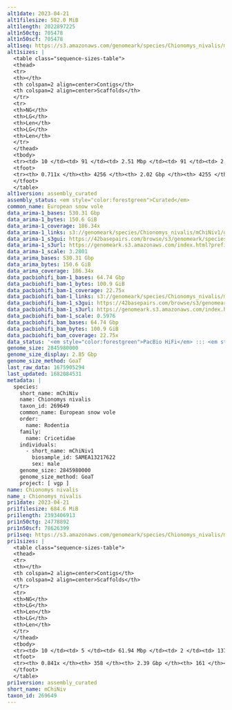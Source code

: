 ```yaml
---
alt1date: 2023-04-21
alt1filesize: 582.0 MiB
alt1length: 2022897225
alt1n50ctg: 705478
alt1n50scf: 705478
alt1seq: https://s3.amazonaws.com/genomeark/species/Chionomys_nivalis/mChiNiv1/assembly_curated/mChiNiv1.alt.cur.20230421.fasta.gz
alt1sizes: |
  <table class="sequence-sizes-table">
  <thead>
  <tr>
  <th></th>
  <th colspan=2 align=center>Contigs</th>
  <th colspan=2 align=center>Scaffolds</th>
  </tr>
  <tr>
  <th>NG</th>
  <th>LG</th>
  <th>Len</th>
  <th>LG</th>
  <th>Len</th>
  </tr>
  </thead>
  <tbody>
  <tr><td> 10 </td><td> 91 </td><td> 2.51 Mbp </td><td> 91 </td><td> 2.51 Mbp </td></tr>  <tr><td> 20 </td><td> 225 </td><td> 1.86 Mbp </td><td> 225 </td><td> 1.86 Mbp </td></tr>  <tr><td> 30 </td><td> 408 </td><td> 1.34 Mbp </td><td> 408 </td><td> 1.34 Mbp </td></tr>  <tr><td> 40 </td><td> 654 </td><td> 1.00 Mbp </td><td> 654 </td><td> 1.00 Mbp </td></tr>  <tr style="background-color:#cccccc;"><td> 50 </td><td> 991 </td><td> 0.71 Mbp </td><td> 991 </td><td> 0.71 Mbp </td></tr>  <tr><td> 60 </td><td> 1504 </td><td> 429.15 Kbp </td><td> 1504 </td><td> 429.15 Kbp </td></tr>  <tr><td> 70 </td><td> 3148 </td><td> 40.81 Kbp </td><td> 3147 </td><td> 40.81 Kbp </td></tr>  <tr><td> 80 </td><td> 0 </td><td>  </td><td> 0 </td><td>  </td></tr>  <tr><td> 90 </td><td> 0 </td><td>  </td><td> 0 </td><td>  </td></tr>  <tr><td> 100 </td><td> 0 </td><td>  </td><td> 0 </td><td>  </td></tr>  </tbody>
  <tfoot>
  <tr><th> 0.711x </th><th> 4256 </th><th> 2.02 Gbp </th><th> 4255 </th><th> 2.02 Gbp </th></tr>
  </tfoot>
  </table>
alt1version: assembly_curated
assembly_status: <em style="color:forestgreen">Curated</em>
common_name: European snow vole
data_arima-1_bases: 530.31 Gbp
data_arima-1_bytes: 150.6 GiB
data_arima-1_coverage: 186.34x
data_arima-1_links: s3://genomeark/species/Chionomys_nivalis/mChiNiv1/genomic_data/arima/<br>
data_arima-1_s3gui: https://42basepairs.com/browse/s3/genomeark/species/Chionomys_nivalis/mChiNiv1/genomic_data/arima/
data_arima-1_s3url: https://genomeark.s3.amazonaws.com/index.html?prefix=species/Chionomys_nivalis/mChiNiv1/genomic_data/arima/
data_arima-1_scale: 3.2801
data_arima_bases: 530.31 Gbp
data_arima_bytes: 150.6 GiB
data_arima_coverage: 186.34x
data_pacbiohifi_bam-1_bases: 64.74 Gbp
data_pacbiohifi_bam-1_bytes: 100.9 GiB
data_pacbiohifi_bam-1_coverage: 22.75x
data_pacbiohifi_bam-1_links: s3://genomeark/species/Chionomys_nivalis/mChiNiv1/genomic_data/pacbio_hifi/<br>
data_pacbiohifi_bam-1_s3gui: https://42basepairs.com/browse/s3/genomeark/species/Chionomys_nivalis/mChiNiv1/genomic_data/pacbio_hifi/
data_pacbiohifi_bam-1_s3url: https://genomeark.s3.amazonaws.com/index.html?prefix=species/Chionomys_nivalis/mChiNiv1/genomic_data/pacbio_hifi/
data_pacbiohifi_bam-1_scale: 0.5976
data_pacbiohifi_bam_bases: 64.74 Gbp
data_pacbiohifi_bam_bytes: 100.9 GiB
data_pacbiohifi_bam_coverage: 22.75x
data_status: '<em style="color:forestgreen">PacBio HiFi</em> ::: <em style="color:forestgreen">Arima</em>'
genome_size: 2845980000
genome_size_display: 2.85 Gbp
genome_size_method: GoaT
last_raw_data: 1675905294
last_updated: 1682084531
metadata: |
  species:
    short_name: mChiNiv
    name: Chionomys nivalis
    taxon_id: 269649
    common_name: European snow vole
    order:
      name: Rodentia
    family:
      name: Cricetidae
    individuals:
      - short_name: mChiNiv1
        biosample_id: SAMEA13217622
        sex: male
    genome_size: 2845980000
    genome_size_method: GoaT
    project: [ vgp ]
name: Chionomys nivalis
name_: Chionomys_nivalis
pri1date: 2023-04-21
pri1filesize: 684.6 MiB
pri1length: 2393406913
pri1n50ctg: 24778892
pri1n50scf: 78626399
pri1seq: https://s3.amazonaws.com/genomeark/species/Chionomys_nivalis/mChiNiv1/assembly_curated/mChiNiv1.pri.cur.20230421.fasta.gz
pri1sizes: |
  <table class="sequence-sizes-table">
  <thead>
  <tr>
  <th></th>
  <th colspan=2 align=center>Contigs</th>
  <th colspan=2 align=center>Scaffolds</th>
  </tr>
  <tr>
  <th>NG</th>
  <th>LG</th>
  <th>Len</th>
  <th>LG</th>
  <th>Len</th>
  </tr>
  </thead>
  <tbody>
  <tr><td> 10 </td><td> 5 </td><td> 61.94 Mbp </td><td> 2 </td><td> 137.63 Mbp </td></tr>  <tr><td> 20 </td><td> 9 </td><td> 53.30 Mbp </td><td> 4 </td><td> 127.61 Mbp </td></tr>  <tr><td> 30 </td><td> 16 </td><td> 42.13 Mbp </td><td> 7 </td><td> 102.99 Mbp </td></tr>  <tr><td> 40 </td><td> 23 </td><td> 33.90 Mbp </td><td> 9 </td><td> 97.49 Mbp </td></tr>  <tr style="background-color:#cccccc;"><td> 50 </td><td> 33 </td><td style="background-color:#88ff88;"> 24.78 Mbp </td><td> 13 </td><td style="background-color:#88ff88;"> 78.63 Mbp </td></tr>  <tr><td> 60 </td><td> 47 </td><td> 17.67 Mbp </td><td> 17 </td><td> 69.32 Mbp </td></tr>  <tr><td> 70 </td><td> 70 </td><td> 9.08 Mbp </td><td> 21 </td><td> 62.30 Mbp </td></tr>  <tr><td> 80 </td><td> 141 </td><td> 1.83 Mbp </td><td> 26 </td><td> 42.74 Mbp </td></tr>  <tr><td> 90 </td><td> 0 </td><td>  </td><td> 0 </td><td>  </td></tr>  <tr><td> 100 </td><td> 0 </td><td>  </td><td> 0 </td><td>  </td></tr>  </tbody>
  <tfoot>
  <tr><th> 0.841x </th><th> 358 </th><th> 2.39 Gbp </th><th> 161 </th><th> 2.39 Gbp </th></tr>
  </tfoot>
  </table>
pri1version: assembly_curated
short_name: mChiNiv
taxon_id: 269649
---
```

